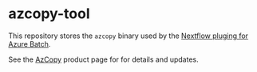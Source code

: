 # azcopy-tool

This repository stores the `azcopy` binary used by the 
[Nextflow pluging for Azure Batch](https://github.com/nextflow-io/nf-azure). 


See the [AzCopy](https://docs.microsoft.com/en-us/azure/storage/common/storage-use-azcopy-v10) product page for for details and updates.

